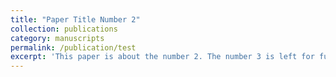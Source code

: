 ```yaml
---
title: "Paper Title Number 2"
collection: publications
category: manuscripts
permalink: /publication/test
excerpt: 'This paper is about the number 2. The number 3 is left for future work.'
---
```

